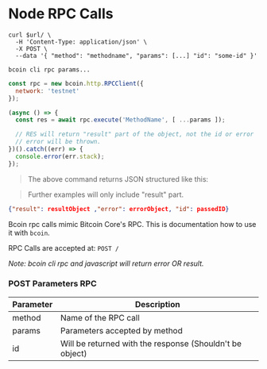# Node RPC Calls

```shell--curl
curl $url/ \
  -H 'Content-Type: application/json' \
  -X POST \
  --data '{ "method": "methodname", "params": [...] "id": "some-id" }'
```

```shell--cli
bcoin cli rpc params...
```

```javascript
const rpc = new bcoin.http.RPCClient({
  network: 'testnet'
});

(async () => {
  const res = await rpc.execute('MethodName', [ ...params ]);

  // RES will return "result" part of the object, not the id or error
  // error will be thrown.
})().catch((err) => {
  console.error(err.stack);
});
```

> The above command returns JSON structured like this:

> Further examples will only include "result" part.

```json
{"result": resultObject ,"error": errorObject, "id": passedID}
```


Bcoin rpc calls mimic Bitcoin Core's RPC.
This is documentation how to use it with `bcoin`.

RPC Calls are accepted at:
`POST /`

*Note: bcoin cli rpc and javascript will return error OR result.*


### POST Parameters RPC
Parameter | Description
--------- | -----------
method  | Name of the RPC call
params  | Parameters accepted by method
id      | Will be returned with the response (Shouldn't be object)
